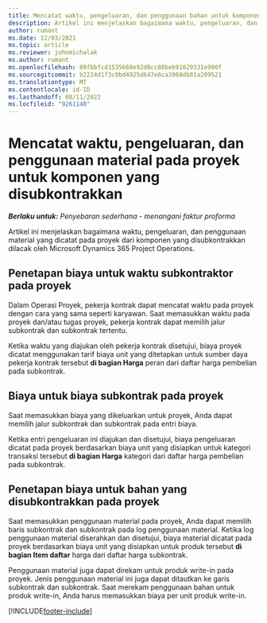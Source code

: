 ```yaml
---
title: Mencatat waktu, pengeluaran, dan penggunaan bahan untuk komponen subkontrak
description: Artikel ini menjelaskan bagaimana waktu, pengeluaran, dan penggunaan material yang dicatat pada proyek dari komponen yang disubkontrakkan dilacak oleh Microsoft Dynamics 365 Project Operations.
author: rumant
ms.date: 12/03/2021
ms.topic: article
ms.reviewer: johnmichalak
ms.author: rumant
ms.openlocfilehash: 89fbbfcd1535660e92d0cc80beb91029331e990f
ms.sourcegitcommit: b2224d1f3c0bd4925d647e6ca3960db81a209521
ms.translationtype: MT
ms.contentlocale: id-ID
ms.lasthandoff: 08/11/2022
ms.locfileid: "9261140"
---
```

# <a name="recording-time-expenses-and-material-usage-on-projects-for-subcontracted-components"></a>Mencatat waktu, pengeluaran, dan penggunaan material pada proyek untuk komponen yang disubkontrakkan

_**Berlaku untuk:** Penyebaran sederhana - menangani faktur proforma_

Artikel ini menjelaskan bagaimana waktu, pengeluaran, dan penggunaan material yang dicatat pada proyek dari komponen yang disubkontrakkan dilacak oleh Microsoft Dynamics 365 Project Operations.

## <a name="costing-for-subcontractor-time-on-projects"></a>Penetapan biaya untuk waktu subkontraktor pada proyek
Dalam Operasi Proyek, pekerja kontrak dapat mencatat waktu pada proyek dengan cara yang sama seperti karyawan. Saat memasukkan waktu pada proyek dan/atau tugas proyek, pekerja kontrak dapat memilih jalur subkontrak dan subkontrak tertentu.

Ketika waktu yang diajukan oleh pekerja kontrak disetujui, biaya proyek dicatat menggunakan tarif biaya unit yang ditetapkan untuk sumber daya pekerja kontrak tersebut **di bagian Harga** peran dari daftar harga pembelian pada subkontrak.

## <a name="costing-for-subcontracted-expenses-on-projects"></a>Biaya untuk biaya subkontrak pada proyek
Saat memasukkan biaya yang dikeluarkan untuk proyek, Anda dapat memilih jalur subkontrak dan subkontrak pada entri biaya. 

Ketika entri pengeluaran ini diajukan dan disetujui, biaya pengeluaran dicatat pada proyek berdasarkan biaya unit yang disiapkan untuk kategori transaksi tersebut **di bagian Harga** kategori dari daftar harga pembelian pada subkontrak.

## <a name="costing-for-subcontracted-materials-on-projects"></a>Penetapan biaya untuk bahan yang disubkontrakkan pada proyek
Saat memasukkan penggunaan material pada proyek, Anda dapat memilih baris subkontrak dan subkontrak pada log penggunaan material. Ketika log penggunaan material diserahkan dan disetujui, biaya material dicatat pada proyek berdasarkan biaya unit yang disiapkan untuk produk tersebut **di bagian Item daftar** harga dari daftar harga subkontrak.

Penggunaan material juga dapat direkam untuk produk write-in pada proyek. Jenis penggunaan material ini juga dapat ditautkan ke garis subkontrak dan subkontrak. Saat merekam penggunaan bahan untuk produk write-in, Anda harus memasukkan biaya per unit produk write-in. 


[!INCLUDE[footer-include](../../includes/footer-banner.md)]
